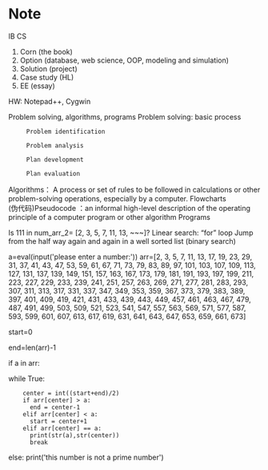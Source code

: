 # Note
IB CS
1.	Corn (the book)
2.	Option (database, web science, OOP, modeling and simulation)
3.	Solution (project)
4.	Case study (HL)
5.	EE (essay)

HW: Notepad++, Cygwin

Problem solving, algorithms, programs
Problem solving: 
         basic process
         
         Problem identification       
         
         Problem analysis
         
         Plan development          
         
         Plan evaluation
Algorithms： A process or set of rules to be followed in calculations or other problem-solving operations, especially by a computer.
Flowcharts  
(伪代码)Pseudocode ：an informal high-level description of the operating principle of a computer program or other algorithm
Programs 

Is 111 in num_arr_2= [2, 3, 5, 7, 11, 13, ~~~]?
Linear search: “for” loop
Jump from the half way again and again in a well sorted list (binary search)

a=eval(input('please enter a number:'))
arr=[2, 3, 5, 7, 11, 13, 17, 19, 23, 29, 31, 37, 41, 43, 47, 53, 59, 61, 67, 71, 73, 79, 83, 
89, 97, 101, 103, 107, 109, 113, 127, 131, 137, 139, 149, 151, 157, 163, 167, 173, 179, 181, 191, 
193, 197, 199, 211, 223, 227, 229, 233, 239, 241, 251, 257, 263, 269, 271, 277, 281, 283, 293, 307, 
311, 313, 317, 331, 337, 347, 349, 353, 359, 367, 373, 379, 383, 389, 397, 401, 409, 419, 421, 431, 
433, 439, 443, 449, 457, 461, 463, 467, 479, 487, 491, 499, 503, 509, 521, 523, 541, 547, 557, 563, 
569, 571, 577, 587, 593, 599, 601, 607, 613, 617, 619, 631, 641, 643, 647, 653, 659, 661, 673]

start=0

end=len(arr)-1

if a in arr:
   
   while True:
        
        center = int((start+end)/2)
        if arr[center] > a:
          end = center-1
        elif arr[center] < a:
          start = center+1
        elif arr[center] == a:
          print(str(a),str(center))
          break
 
else:
   print('this number is not a prime number')
